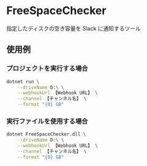 # FreeSpaceChecker

指定したディスクの空き容量を Slack に通知するツール

## 使用例

### プロジェクトを実行する場合

```sh
dotnet run \
    --driveName D:\ \
    --webhookUrl 【Webhook URL】 \
    --channel 【チャンネル名】 \
    --format "{0} GB"
```

### 実行ファイルを使用する場合

```sh
dotnet FreeSpaceChecker.dll \
    --driveName D:\ \
    --webhookUrl 【Webhook URL】 \
    --channel 【チャンネル名】 \
    --format "{0} GB"
```
